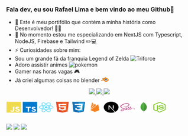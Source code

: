 ### Fala dev, eu sou Rafael Lima e bem vindo ao meu Github👋

- 🔭 Este é meu portifólio que contém a minha história como Desenvolvedor! 🚀🚀
- 🌱 No momento estou me especializando em NextJS com Typescript, NodeJS, Firebase e Tailwind ✏️💻
- ⚡ Curiosidades sobre mim: 
- Sou um grande fã da franquia Legend of Zelda <img  height="15" width="20" alt='Triforce' src='https://upload.wikimedia.org/wikipedia/commons/thumb/8/86/Triforce.svg/1038px-Triforce.svg.png?20210807091227'>
- Adoro assistir animes <img height='15' width='20' alt='pokemon' src='https://upload.wikimedia.org/wikipedia/commons/thumb/5/53/Pok%C3%A9_Ball_icon.svg/768px-Pok%C3%A9_Ball_icon.svg.png' >
- Gamer nas horas vagas 🎮
- Já criei algumas coisas no blender <img  height="15" width="20" alt='Triforce' src='https://raw.githubusercontent.com/devicons/devicon/master/icons/blender/blender-original.svg'>

<div align="center">
  <a href="https://github.com/rafazeero">
  <img height="180em" src="https://github-readme-stats.vercel.app/api?username=rafazeero&show_icons=true&theme=react&include_all_commits=true&count_private=true"/>
  <img height="180em" src="https://github-readme-stats.vercel.app/api/top-langs/?username=rafazeero&layout=compact&langs_count=7&theme=react"/>
  <img height='180em' src='https://github-readme-streak-stats.herokuapp.com?user=rafazeero&theme=react&date_format=j%20M%5B%20Y%5D&fire=DD0000&ring=52DD81&dates=52DD81&stroke=ABCFDD' />
  
</div>
  <div style="display: inline-block"  align="center"><br>
  <img align="center" alt="Rafa-Js" height="30" width="40" src="https://raw.githubusercontent.com/devicons/devicon/master/icons/javascript/javascript-plain.svg">
  <img align="center" alt="Rafa-Ts" height="30" width="40" src="https://raw.githubusercontent.com/devicons/devicon/master/icons/typescript/typescript-plain.svg">
  <img align="center" alt="Rafa-React" height="30" width="40" src="https://raw.githubusercontent.com/devicons/devicon/master/icons/react/react-original.svg">
  <img align="center" alt="Rafa-HTML" height="30" width="40" src="https://raw.githubusercontent.com/devicons/devicon/master/icons/html5/html5-original.svg">
  <img align="center" alt="Rafa-CSS" height="30" width="40" src="https://raw.githubusercontent.com/devicons/devicon/master/icons/css3/css3-original.svg">
  <img align="center" alt="Rafa-Firebase" height="30" width="40" src="https://raw.githubusercontent.com/devicons/devicon/master/icons/firebase/firebase-plain.svg">
  <img align="center" alt="Rafa-NextJS" height="30" width="40" src="https://raw.githubusercontent.com/devicons/devicon/master/icons/nextjs/nextjs-original.svg">
  <img align="center" alt="Rafa-Sass" height="30" width="40" src="https://raw.githubusercontent.com/devicons/devicon/master/icons/sass/sass-original.svg">
  <img align="center" alt="Rafa-MongoDB" height="30" width="40" src="https://raw.githubusercontent.com/devicons/devicon/master/icons/mongodb/mongodb-original.svg">
  <img align="center" alt="Rafa-NodeJS" height="30" width="40" src="https://raw.githubusercontent.com/devicons/devicon/master/icons/nodejs/nodejs-original.svg">
    
</div>
  
  ##

  <div> 
    <a href="https://instagram.com/rafa8d" target="_blank"><img src="https://img.shields.io/badge/-Instagram-%23E4405F?style=for-the-badge&logo=instagram&logoColor=white" target="_blank"></a>
    <a href="https://www.linkedin.com/in/rafael99ldm/" target="_blank"><img src="https://img.shields.io/badge/-LinkedIn-%230077B5?style=for-the-badge&logo=linkedin&logoColor=white" target="_blank"></a>
    <a href='https://steamcommunity.com/id/Rafa8DZeero/' target="_blank"><img src='https://img.shields.io/badge/steam-%23000000.svg?style=for-the-badge&logo=steam&logoColor=white' target="_blank"></a>
  </div> 

<!--
**RafaZeero/rafazeero** is a ✨ _special_ ✨ repository because its `README.md` (this file) appears on your GitHub profile.

Here are some ideas to get you started:

- 🔭 I’m currently working on ...
- 🌱 I’m currently learning ...
- 👯 I’m looking to collaborate on ...
- 🤔 I’m looking for help with ...
- 💬 Ask me about ...
- 📫 How to reach me: ...
- 😄 Pronouns: ...
- ⚡ Fun fact: ...
-->
